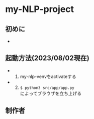 # my-NLP-project

## 初めに
- 

## 起動方法(2023/08/02現在)
- 1. my-nlp-venvをactivateする
- 2. ```$ python3 src/app/app.py``` <br/>
  によってブラウザを立ち上げる

## 制作者
